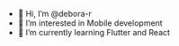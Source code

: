 - 👋 Hi, I’m @debora-r
- 👀 I’m interested in Mobile development
- 🌱 I’m currently learning Flutter and React
<!--- - 💞️ I’m looking to collaborate on ...
- 📫 How to reach me ...
--->

<!---
debora-r/debora-r is a ✨ special ✨ repository because its `README.md` (this file) appears on your GitHub profile.
You can click the Preview link to take a look at your changes.
--->
